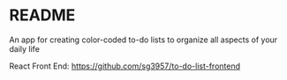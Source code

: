# README

An app for creating color-coded to-do lists to organize all aspects of your daily life

React Front End: https://github.com/sg3957/to-do-list-frontend
